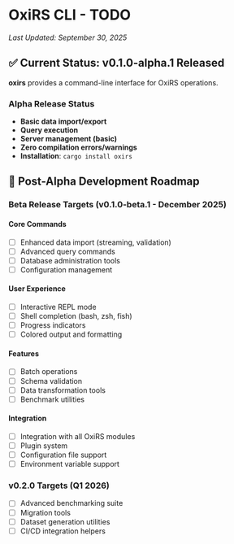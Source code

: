 # OxiRS CLI - TODO

*Last Updated: September 30, 2025*

## ✅ Current Status: v0.1.0-alpha.1 Released

**oxirs** provides a command-line interface for OxiRS operations.

### Alpha Release Status
- **Basic data import/export**
- **Query execution**
- **Server management (basic)**
- **Zero compilation errors/warnings**
- **Installation**: `cargo install oxirs`

## 🎯 Post-Alpha Development Roadmap

### Beta Release Targets (v0.1.0-beta.1 - December 2025)

#### Core Commands
- [ ] Enhanced data import (streaming, validation)
- [ ] Advanced query commands
- [ ] Database administration tools
- [ ] Configuration management

#### User Experience
- [ ] Interactive REPL mode
- [ ] Shell completion (bash, zsh, fish)
- [ ] Progress indicators
- [ ] Colored output and formatting

#### Features
- [ ] Batch operations
- [ ] Schema validation
- [ ] Data transformation tools
- [ ] Benchmark utilities

#### Integration
- [ ] Integration with all OxiRS modules
- [ ] Plugin system
- [ ] Configuration file support
- [ ] Environment variable support

### v0.2.0 Targets (Q1 2026)
- [ ] Advanced benchmarking suite
- [ ] Migration tools
- [ ] Dataset generation utilities
- [ ] CI/CD integration helpers